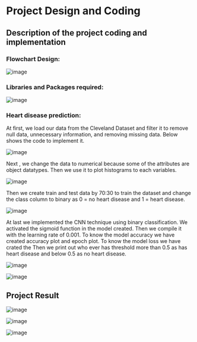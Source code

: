 # Project Design and Coding

## Description of the project coding and implementation

### Flowchart Design:

![image](https://user-images.githubusercontent.com/120276263/211789326-a99be969-2419-4807-9a44-d0f21af87265.png)


### Libraries and Packages required:

![image](https://user-images.githubusercontent.com/120276263/211789377-7200cc81-6096-4374-9c52-faddc08e81c0.png)


### Heart disease prediction:
At first, we load our data from the Cleveland Dataset and filter it to remove null data, unnecessary information, and removing missing data. Below shows the code to implement it.

![image](https://user-images.githubusercontent.com/120276263/211789428-278c77bd-1dcc-4474-b610-2c4232cc6f69.png)


Next , we change the data to numerical because some of the attributes are object datatypes. Then we use it to plot histograms to each variables. 

![image](https://user-images.githubusercontent.com/120276263/211789475-25a4f8fa-51e4-4cd5-a8dd-aedd3bbcaaad.png)


Then we create train and test data by 70:30 to train the dataset and change the class column to binary as 0 = no heart disease and 1 = heart disease.

![image](https://user-images.githubusercontent.com/120276263/211789512-81e18efc-32a6-44a6-b4af-ff8cf7202b33.png)


At last we implemented the CNN technique using binary classification. We activated the sigmoid function in the model created. Then we compile it with the learning rate of 0.001. To know the model accuracy we have created accuracy plot and epoch plot. To know the model loss we have crated the  Then we print out who ever has threshold more than 0.5 as has heart disease and below 0.5 as no heart disease. 

 ![image](https://user-images.githubusercontent.com/120276263/211789563-b2a13d33-bdde-44a6-9ff0-41123ff07f98.png)
 
![image](https://user-images.githubusercontent.com/120276263/211789589-c2f162d4-7701-45a0-951c-1c6a4f214bcf.png)



## Project Result

 ![image](https://user-images.githubusercontent.com/120276263/211789658-10eacd7d-3079-4fce-9f4b-5f4c7e70840a.png)
 
![image](https://user-images.githubusercontent.com/120276263/211789693-1083b666-2bdf-4e0a-ac62-fe6c36e902a0.png)

![image](https://user-images.githubusercontent.com/120276263/211789720-3080ae5f-5899-49f7-9af5-036dc26ac66e.png)
